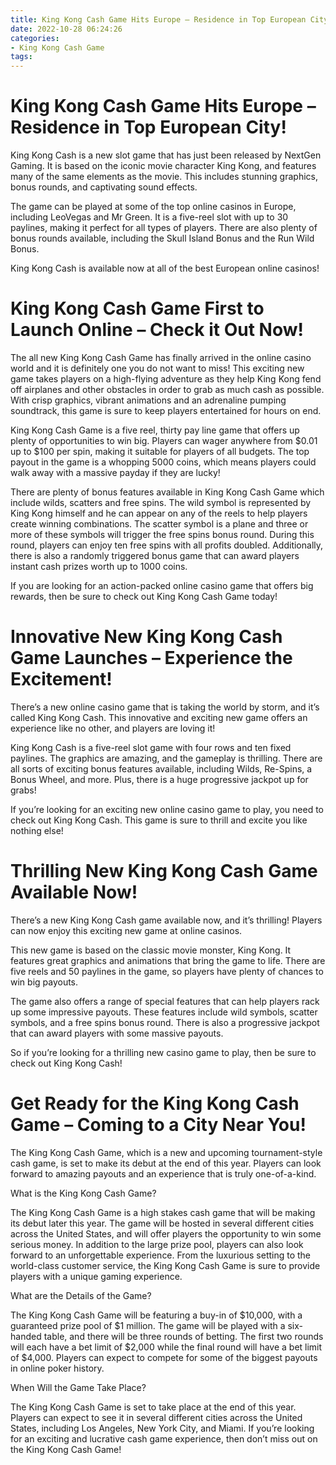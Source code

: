 ```yaml
---
title: King Kong Cash Game Hits Europe – Residence in Top European City!
date: 2022-10-28 06:24:26
categories:
- King Kong Cash Game
tags:
---
```



#  King Kong Cash Game Hits Europe – Residence in Top European City!

King Kong Cash is a new slot game that has just been released by NextGen Gaming. It is based on the iconic movie character King Kong, and features many of the same elements as the movie. This includes stunning graphics, bonus rounds, and captivating sound effects.

The game can be played at some of the top online casinos in Europe, including LeoVegas and Mr Green. It is a five-reel slot with up to 30 paylines, making it perfect for all types of players. There are also plenty of bonus rounds available, including the Skull Island Bonus and the Run Wild Bonus.

King Kong Cash is available now at all of the best European online casinos!

#  King Kong Cash Game First to Launch Online – Check it Out Now!

The all new King Kong Cash Game has finally arrived in the online casino world and it is definitely one you do not want to miss! This exciting new game takes players on a high-flying adventure as they help King Kong fend off airplanes and other obstacles in order to grab as much cash as possible. With crisp graphics, vibrant animations and an adrenaline pumping soundtrack, this game is sure to keep players entertained for hours on end.

King Kong Cash Game is a five reel, thirty pay line game that offers up plenty of opportunities to win big. Players can wager anywhere from $0.01 up to $100 per spin, making it suitable for players of all budgets. The top payout in the game is a whopping 5000 coins, which means players could walk away with a massive payday if they are lucky!

There are plenty of bonus features available in King Kong Cash Game which include wilds, scatters and free spins. The wild symbol is represented by King Kong himself and he can appear on any of the reels to help players create winning combinations. The scatter symbol is a plane and three or more of these symbols will trigger the free spins bonus round. During this round, players can enjoy ten free spins with all profits doubled. Additionally, there is also a randomly triggered bonus game that can award players instant cash prizes worth up to 1000 coins.

If you are looking for an action-packed online casino game that offers big rewards, then be sure to check out King Kong Cash Game today!

#  Innovative New King Kong Cash Game Launches – Experience the Excitement!

There’s a new online casino game that is taking the world by storm, and it’s called King Kong Cash. This innovative and exciting new game offers an experience like no other, and players are loving it!

King Kong Cash is a five-reel slot game with four rows and ten fixed paylines. The graphics are amazing, and the gameplay is thrilling. There are all sorts of exciting bonus features available, including Wilds, Re-Spins, a Bonus Wheel, and more. Plus, there is a huge progressive jackpot up for grabs!

If you’re looking for an exciting new online casino game to play, you need to check out King Kong Cash. This game is sure to thrill and excite you like nothing else!

#  Thrilling New King Kong Cash Game Available Now!

There’s a new King Kong Cash game available now, and it’s thrilling! Players can now enjoy this exciting new game at online casinos.

This new game is based on the classic movie monster, King Kong. It features great graphics and animations that bring the game to life. There are five reels and 50 paylines in the game, so players have plenty of chances to win big payouts.

The game also offers a range of special features that can help players rack up some impressive payouts. These features include wild symbols, scatter symbols, and a free spins bonus round. There is also a progressive jackpot that can award players with some massive payouts.

So if you’re looking for a thrilling new casino game to play, then be sure to check out King Kong Cash!

#  Get Ready for the King Kong Cash Game – Coming to a City Near You!

The King Kong Cash Game, which is a new and upcoming tournament-style cash game, is set to make its debut at the end of this year. Players can look forward to amazing payouts and an experience that is truly one-of-a-kind.

What is the King Kong Cash Game?

The King Kong Cash Game is a high stakes cash game that will be making its debut later this year. The game will be hosted in several different cities across the United States, and will offer players the opportunity to win some serious money. In addition to the large prize pool, players can also look forward to an unforgettable experience. From the luxurious setting to the world-class customer service, the King Kong Cash Game is sure to provide players with a unique gaming experience.

What are the Details of the Game?

The King Kong Cash Game will be featuring a buy-in of $10,000, with a guaranteed prize pool of $1 million. The game will be played with a six-handed table, and there will be three rounds of betting. The first two rounds will each have a bet limit of $2,000 while the final round will have a bet limit of $4,000. Players can expect to compete for some of the biggest payouts in online poker history.

When Will the Game Take Place?

The King Kong Cash Game is set to take place at the end of this year. Players can expect to see it in several different cities across the United States, including Los Angeles, New York City, and Miami. If you’re looking for an exciting and lucrative cash game experience, then don’t miss out on the King Kong Cash Game!